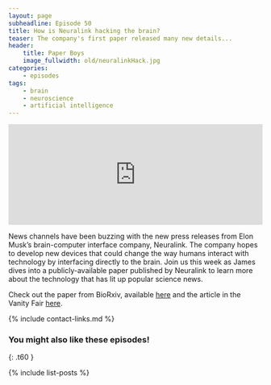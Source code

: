 ```yaml
---
layout: page
subheadline: Episode 50
title: How is Neuralink hacking the brain?
teaser: The company's first paper released many new details...
header:
    title: Paper Boys
    image_fullwidth: old/neuralinkHack.jpg
categories:
    - episodes
tags:
    - brain
    - neuroscience
    - artificial intelligence
---
```


<iframe src="https://pinecast.com/player/9bf90e04-7359-41fa-b463-5f210d4a0d3a?theme=thick" seamless height="200" style="border:0" class="pinecast-embed" frameborder="0" width="100%"></iframe>

News channels have been buzzing with the new press releases from Elon Musk’s brain-computer interface company, Neuralink. The company hopes to develop new devices that could change the way humans interact with technology by interfacing directly to the brain. Join us this week as James dives into a publicly-available paper published by Neuralink to learn more about the technology that has lit up popular science news.

Check out the paper from BioRxiv, available [here](https://www.biorxiv.org/content/10.1101/703801v1) and the article in the Vanity Fair [here](https://www.vanityfair.com/news/2019/07/elon-musk-neuralink-created-threads-to-weave-computer-into-your-brain).

{% include contact-links.md %}

### You might also like these episodes!
{: .t60 }

{% include list-posts %}